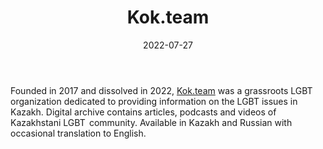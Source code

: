 ﻿---
title: "Kok.team"
linkTitle: "Kok.team"
contributor: ["Aizada Arystanbek"]
date: 2022-07-27
countries: ["Kazakhstan"]
category: ["Independent media"]
tags: ["media publication", "local media", "LGBTQ"]
date_start: [1998]
date_end: [2022]
data_type: ["qualitative", "narratives", "discourse", "archive"] 
language: ["Russian", "Kazakh", "English"]
description: 
  Kok.team was a grassroots LGBT organization dedicated to providing information on the LGBT issues in Kazakh.
---

Founded in 2017 and dissolved in 2022, [Kok.team](https://www.kok.team/) was a grassroots LGBT organization dedicated to providing information on the LGBT issues in Kazakh. Digital archive contains articles, podcasts and videos of Kazakhstani LGBT  community. Available in Kazakh and Russian with occasional translation to English.
